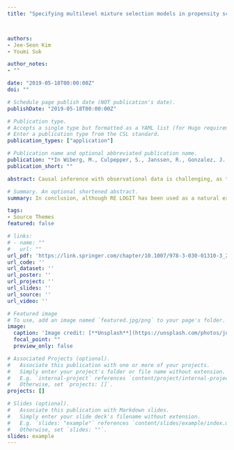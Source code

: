```yaml
---
title: "Specifying multilevel mixture selection models in propensity score analysis"



authors:
- Jee-Seon Kim 
- Youmi Suk

author_notes:
- ""

date: "2019-05-18T00:00:00Z"
doi: ""

# Schedule page publish date (NOT publication's date).
publishDate: "2019-05-18T00:00:00Z"

# Publication type.
# Accepts a single type but formatted as a YAML list (for Hugo requirements).
# Enter a publication type from the CSL standard.
publication_types: ["application"]

# Publication name and optional abbreviated publication name.
publication: "*In Wiberg, M., Culpepper, S., Janssen, R., Gonzalez, J., & Molenaar, D *(Eds.), Quantitative psychology research: The 83rd annual meeting of the psychometric society *(pp. 279-291). New York, NY: Springer"
publication_short: ""

abstract: Causal inference with observational data is challenging, as the assignment to treatment is often not random and people may have different reasons to receive or to be assigned to the treatment. Moreover, the analyst may not have access to all of the important variables and may face omitted variable bias as well as selection bias in nonexperimental studies. It is known that fixed effects models are robust against unobserved cluster variables while random effects models provide biased estimates of model parameters in the presence of omitted variables. This study further investigates the properties of fixed effects models as an alternative to the common random effects models for identifying and classifying subpopulations or “latent classes” when selection or outcome processes are heterogeneous. A recent study by Suk and Kim (2018) found that linear probability models outperform standard logistic selection models in terms of the extraction of the correct number of latent classes, and the authors continue to search for optimal model specifications of mixture selection models across different conditions, such as strong and weak selection, various numbers of clusters and cluster sizes. It is found that fixed-effects models outperform random effects models in terms of classifying units and estimating treatment effects when cluster size is small.

# Summary. An optional shortened abstract.
summary: In conclusion, although RE LOGIT has been used as a natural extension of logistic regression for multilevel data, we can consider other approaches given the specific conditions of the data, such as heterogeneous selection or outcome processes, known or unknown homogenous group memberships, relative sizes of latent classes, strength of selection, the number of clusters, and cluster sizes. We can also use different models for the different steps of PSA; for example, RE LINEAR for class extraction and FE LOGIT for classification of units as different specifications have specific strengths. Finally, for real data analysis where the true selection mechanism is unknown, we can implement several specifications of models to compare their results, evaluate the validity of assumptions, and strengthen our inferences. For an empirical example of applying different multilevel mixture selection models to identify potentially heterogeneous ATEs, we refer to Suk and Kim in this volume.

tags:
- Source Themes
featured: false

# links:
# - name: ""
#   url: ""
url_pdf: 'https://link.springer.com/chapter/10.1007/978-3-030-01310-3_25'
url_code: ''
url_dataset: ''
url_poster: ''
url_project: ''
url_slides: ''
url_source: ''
url_video: ''

# Featured image
# To use, add an image named `featured.jpg/png` to your page's folder. 
image:
  caption: 'Image credit: [**Unsplash**](https://unsplash.com/photos/jdD8gXaTZsc)'
  focal_point: ""
  preview_only: false

# Associated Projects (optional).
#   Associate this publication with one or more of your projects.
#   Simply enter your project's folder or file name without extension.
#   E.g. `internal-project` references `content/project/internal-project/index.md`.
#   Otherwise, set `projects: []`.
projects: []

# Slides (optional).
#   Associate this publication with Markdown slides.
#   Simply enter your slide deck's filename without extension.
#   E.g. `slides: "example"` references `content/slides/example/index.md`.
#   Otherwise, set `slides: ""`.
slides: example
---
```


